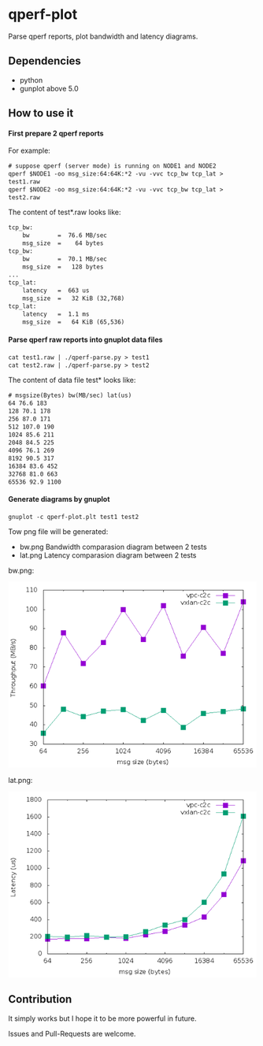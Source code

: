 # qperf-plot

Parse qperf reports, plot bandwidth and latency diagrams.

## Dependencies
- python
- gunplot above 5.0

## How to use it
#### First prepare 2 qperf reports

For example:
```
# suppose qperf (server mode) is running on NODE1 and NODE2
qperf $NODE1 -oo msg_size:64:64K:*2 -vu -vvc tcp_bw tcp_lat > test1.raw
qperf $NODE2 -oo msg_size:64:64K:*2 -vu -vvc tcp_bw tcp_lat > test2.raw
```
The content of test*.raw looks like:
```
tcp_bw:
    bw        =  76.6 MB/sec
    msg_size  =    64 bytes
tcp_bw:
    bw        =  70.1 MB/sec
    msg_size  =   128 bytes
...
tcp_lat:
    latency   =  663 us
    msg_size  =   32 KiB (32,768)
tcp_lat:
    latency   =  1.1 ms
    msg_size  =   64 KiB (65,536)
```

#### Parse qperf raw reports into gnuplot data files
```
cat test1.raw | ./qperf-parse.py > test1
cat test2.raw | ./qperf-parse.py > test2

```
The content of data file test* looks like:
```
# msgsize(Bytes) bw(MB/sec) lat(us)
64 76.6 183
128 70.1 178
256 87.0 171
512 107.0 190
1024 85.6 211
2048 84.5 225
4096 76.1 269
8192 90.5 317
16384 83.6 452
32768 81.0 663
65536 92.9 1100
```

#### Generate diagrams by gnuplot
```
gnuplot -c qperf-plot.plt test1 test2
```

Tow png file will be generated:

- bw.png   Bandwidth comparasion diagram between 2 tests
- lat.png  Latency comparasion diagram between 2 tests

bw.png:

![Alt text](example-stuff/bw.png?raw=true "bw.png")

lat.png:

![Alt text](example-stuff/lat.png?raw=true "lat.png")


## Contribution
It simply works but I hope it to be more powerful in future.

Issues and Pull-Requests are welcome.
